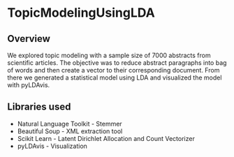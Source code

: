 # TopicModelingUsingLDA #

## Overview ##
We explored topic modeling with a sample size of 7000 abstracts from scientific articles. The objective was to reduce abstract paragraphs 
into bag of words and then create a vector to their corresponding document. From there we generated a statistical model using LDA and visualized
the model with pyLDAvis.

## Libraries used ##
* Natural Language Toolkit - Stemmer
* Beautiful Soup - XML extraction tool
* Scikit Learn - Latent Dirichlet Allocation and Count Vectorizer
* pyLDAvis - Visualization
